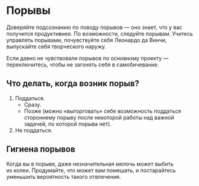 # Порывы

<!--  TODO: дефиниция порыва (с исключением порывов отдыхать? :) -->

Доверяйте подсознанию по&nbsp;поводу порывов&nbsp;&mdash; оно знает, что у&nbsp;вас получится продуктивнее.
По&nbsp;возможности, следуйте порывам.
Учитесь управлять порывами, почувствуйте себя Леонардо да&nbsp;Винчи, выпускайте себя творческого наружу.

Если давно не&nbsp;чувствовали порывов по&nbsp;основному проекту&nbsp;&mdash; переключитесь, чтобы не&nbsp;загонять себя в&nbsp;самобичевание.

## Что делать, когда возник порыв?

1. Поддаться.
    * Сразу.
    * Позже (можно &laquo;выторговать&raquo; себе возможность поддаться стороннему порыву после некоторой работы над важной задачей, по&nbsp;которой порыва нет).
2. Не&nbsp;поддаться.

## Гигиена порывов

Когда вы&nbsp;в&nbsp;порыве, даже незначительная мелочь может выбить из&nbsp;колеи.
Продумайте, что может вам помешать, и&nbsp;постарайтесь уменьшить вероятность такого отвлечения.

<!--  TODO: Ссылка на distractions.md. Покажите эту книгу тем, кто вас отвлекает – авторитетно утверждаю, это мешает! -->
